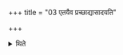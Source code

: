 +++
title = "03 एतयैव प्रच्छाद्यासादयति"

+++

<details><summary>थिते</summary>

एतयैव प्रच्छाद्यासादयति ३
</details>
